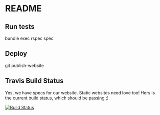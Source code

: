 # README

## Run tests

bundle exec rspec spec

## Deploy

git publish-website

## Travis Build Status

Yes, we have specs for our website. Static websites need love too! Hers is the current build status, which should be passing ;)

[![Build Status](https://travis-ci.org/rotati/rotati.github.io.svg?branch=source)](https://travis-ci.org/rotati/rotati.github.io)
